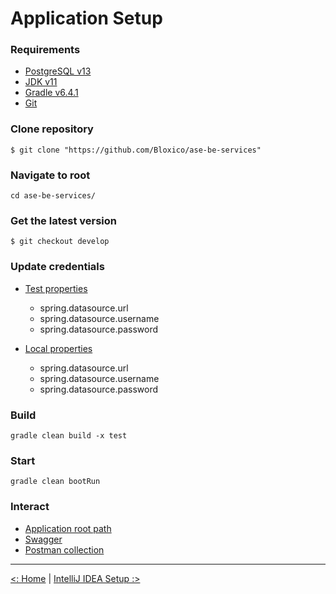 # Application Setup

### Requirements

- [PostgreSQL v13](https://www.postgresql.org/download/)
- [JDK v11](https://adoptopenjdk.net/releases.html)
- [Gradle v6.4.1](https://gradle.org/releases/)
- [Git](https://git-scm.com/downloads)

### Clone repository

`$ git clone "https://github.com/Bloxico/ase-be-services"`

### Navigate to root

`cd ase-be-services/`

### Get the latest version

`$ git checkout develop`

### Update credentials

- [Test properties](../src/test/resources/application-test.properties)
    - spring.datasource.url
    - spring.datasource.username
    - spring.datasource.password

- [Local properties](../src/main/resources/application-local.properties)
    - spring.datasource.url
    - spring.datasource.username
    - spring.datasource.password

### Build

`gradle clean build -x test`

### Start

`gradle clean bootRun`

### Interact

- [Application root path](http://localhost:8089/api)
- [Swagger](http://localhost:8089/api/swagger-ui.html)
- [Postman collection](../src/main/resources/postman/Art%20Stock%20Exchange.postman_collection.json)

---

[<: Home](../README.md) | [IntelliJ IDEA Setup :>](intellij_idea_setup.md)